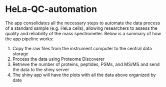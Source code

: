 # HeLa-QC-automation
The app consolidates all the necessary steps to automate the data process of a standard sample (e.g. HeLa cells), allowing researchers to assess the quality and reliability of the mass spectrometer. 
Below is a summary of how the app pipeline works:
1.	Copy the raw files from the instrument computer to the central data storage 
2.	Process the data using Proteome Discoverer
3.	Retrieve the number of proteins, peptides, PSMs, and MS/MS and send the data to the shiny server
4.	The shiny app will have the plots with all the data above organized by date
